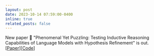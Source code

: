 ```yaml
---
layout: post
date: 2023-10-14 07:59:00-0400
inline: true
related_posts: false
---
```



New paper :mega: "Phenomenal Yet Puzzling: Testing Inductive Reasoning Capabilities of Language Models with Hypothesis Refinement" is out. [[Paper](https://arxiv.org/pdf/2310.08559.pdf)][[Code](https://github.com/linlu-qiu/lm-inductive-reasoning)] 